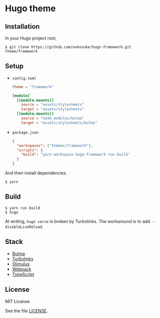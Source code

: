 # Hugo theme

## Installation

In your Hugo project root,

```shell
$ git clone https://github.com/nukosuke/hugo-framework.git theme/framework
```

## Setup

- `config.toml`
  ```toml
  theme = "framework"
  
  [module]
    [[module.mounts]]
      source = "assets/stylesheets"
      target = "assets/stylesheets"
    [[module.mounts]]
      source = "node_modules/bulma"
      target = "assets/stylesheets/bulma"
  ```
- `package.json`
  ```json
  {
    "workspaces": ["themes/framework"],
    "scripts": {
      "build": "yarn workspace hugo-framework run build"
    }
  }
  ```

And then install dependencies.

```shell
$ yarn
```

## Build

```shell
$ yarn run build
$ hugo
```

At writing, `hugo serve` is broken by Turbolinks. The workaround is to add `--disableLiveReload`.

## Stack

- [Bulma](https://bulma.io/)
- [Turbolinks](https://github.com/turbolinks/turbolinks)
- [Stimulus](https://stimulusjs.org/)
- [Webpack](https://webpack.js.org/)
- [TypeScript](https://www.typescriptlang.org/)

## License

MIT License

See the file [LICENSE](./LICENSE).
